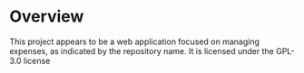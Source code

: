 # Overview

This project appears to be a web application focused on managing expenses, as indicated by the repository name. It is licensed under the GPL-3.0 license